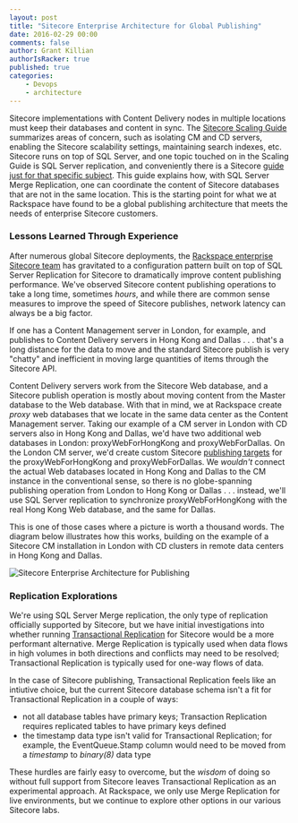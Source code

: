```yaml
---
layout: post
title: "Sitecore Enterprise Architecture for Global Publishing"
date: 2016-02-29 00:00
comments: false
author: Grant Killian
authorIsRacker: true
published: true
categories:
    - Devops
    - architecture
---
```


Sitecore implementations with Content Delivery nodes in multiple locations must keep their databases and content in sync.  The [Sitecore Scaling Guide](https://sdn.sitecore.net/upload/sitecore7/70/scaling_guide_sc70_usletter.pdf) summarizes areas of concern, such as isolating CM and CD servers, enabling the Sitecore scalability settings, maintaining search indexes, etc.  Sitecore runs on top of SQL Server, and one topic touched on in the Scaling Guide is SQL Server replication, and conveniently there is a Sitecore [guide just for that specific subject](https://sdn.sitecore.net/upload/sitecore6/63/sql_server_replication_guide_sc63-64-usletter.pdf).  This guide explains how, with SQL Server Merge Replication, one can coordinate the content of Sitecore databases that are not in the same location.  This is the starting point for what we at Rackspace have found to be a global publishing architecture that meets the needs of enterprise Sitecore customers.

<!-- more -->

### Lessons Learned Through Experience

After numerous global Sitecore deployments, the [Rackspace enterprise Sitecore team](https://www.rackspace.com/en-us/web-content-management/sitecore) has gravitated to a configuration pattern built on top of SQL Server Replication for Sitecore to dramatically improve content publishing performance.  We've observed Sitecore content publishing operations to take a long time, sometimes *hours*, and while there are common sense measures to improve the speed of Sitecore publishes, network latency can always be a big factor.

If one has a Content Management server in London, for example, and publishes to Content Delivery servers in Hong Kong and Dallas . . . that's a long distance for the data to move and the standard Sitecore publish is very "chatty" and inefficient in moving large quantities of items through the Sitecore API.

Content Delivery servers work from the Sitecore Web database, and a Sitecore publish operation is mostly about moving content from the Master database to the Web database.  With that in mind, we at Rackspace create *proxy* web databases that we locate in the same data center as the Content Management server.  Taking our example of a CM server in London with CD servers also in Hong Kong and Dallas, we'd have two additional web databases in London: proxyWebForHongKong and proxyWebForDallas.  On the London CM server, we'd create custom Sitecore [publishing targets](https://www.sitecore.net/learn/blogs/technical-blogs/john-west-sitecore-blog/posts/2011/05/all-about-publishing-targets-in-the-sitecore-aspnet-cms.aspx) for the proxyWebForHongKong and proxyWebForDallas.  We *wouldn't* connect the actual Web databases located in Hong Kong and Dallas to the CM instance in the conventional sense, so there is no globe-spanning publishing operation from London to Hong Kong or Dallas . . . instead, we'll use SQL Server replication to synchronize proxyWebForHongKong with the real Hong Kong Web database, and the same for Dallas.

This is one of those cases where a picture is worth a thousand words.  The diagram below illustrates how this works, building on the example of a Sitecore CM installation in London with CD clusters in remote data centers in Hong Kong and Dallas.

![Sitecore Enterprise Architecture for Publishing](https://grantkillian.files.wordpress.com/2016/02/2016-02-23-sitecore-enterprise-architecture-for-global-publishing.jpg "Sitecore Enterprise Architecture for Publishing")

### Replication Explorations

We're using SQL Server Merge replication, the only type of replication officially supported by Sitecore, but we have initial investigations into whether running [Transactional Replication](https://technet.microsoft.com/en-us/library/ms151254%28v=sql.105%29.aspx) for Sitecore would be a more performant alternative.  Merge Replication is typically used when data flows in high volumes in both directions and conflicts may need to be resolved; Transactional Replication is typically used for one-way flows of data.

In the case of Sitecore publishing, Transactional Replication feels like an intiutive choice, but the current Sitecore database schema isn't a fit for Transactional Replication in a couple of ways:

* not all database tables have primary keys; Transaction Replication requires replicated tables to have primary keys defined
* the timestamp data type isn't valid for Transactional Replication; for example, the EventQueue.Stamp column would need to be moved from a *timestamp* to *binary(8)* data type

These hurdles are fairly easy to overcome, but the *wisdom* of doing so without full support from Sitecore leaves Transactional Replication as an experimental approach.  At Rackspace, we only use Merge Replication for live environments, but we continue to explore other options in our various Sitecore labs.
